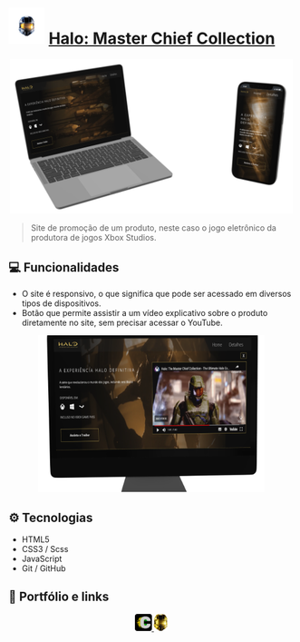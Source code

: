 # ![icon](/src/images/favicon.png) [Halo: Master Chief Collection](https://carloscunha611.github.io/halo-masterChiefCollection/)

<div align="center">
    <img src=".github/previwe0.png" alt="Preview" width="500">
</div>

> Site de promoção de um produto, neste caso o jogo eletrônico da produtora de jogos Xbox Studios.

## 💻 Funcionalidades

- O site é responsivo, o que significa que pode ser acessado em diversos tipos de dispositivos.
- Botão que permite assistir a um vídeo explicativo sobre o produto diretamente no site, sem precisar acessar o YouTube.

<div align="center">
  <img src=".github/previwe1.png" alt="Preview" width="400">
</div>

## ⚙ Tecnologias

- HTML5
- CSS3 / Scss
- JavaScript
- Git / GitHub

## 🔗 Portfólio e links

<div align="center">
  <a href="https://carloscunha611.github.io/portfolio/">
    <img src="./src/images/meuLogo.png" alt="Meu Portfólio">
  </a>
  <a href="https://carloscunha611.github.io/halo-masterChiefCollection/">
    <img src="./src/images/logo1.png" alt="Link do Projeto" width="25">
  </a>
</div>
